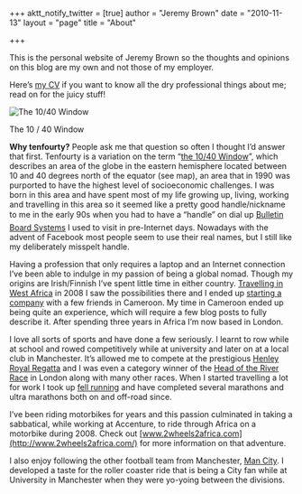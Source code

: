 +++
aktt_notify_twitter = [true]
author = "Jeremy Brown"
date = "2010-11-13"
layout = "page"
title = "About"

+++

This is the personal website of Jeremy Brown so the thoughts and opinions on this blog are my own and not those of my employer.

Here’s [my CV](https://www.linkedin.com/in/tenfourty) if you want to know all the dry professional things about me; read on for the juicy stuff!

![The 10/40 Window](/uploads/40_Window_world_map.png)

The 10 / 40 Window

**Why tenfourty?** People ask me that question so often I thought I’d answer that first. Tenfourty is a variation on the term “[the 10/40 Window](http://en.wikipedia.org/wiki/10/40_Window")”, which describes an area of the globe in the eastern hemisphere located between 10 and 40 degrees north of the equator (see map), an area that in 1990 was purported to have the highest level of socioeconomic challenges. I was born in this area and have spent most of my life growing up, living, working and travelling in this area so it seemed like a pretty good handle/nickname to me in the early 90s when you had to have a “handle” on dial up [Bulletin Board Systems](http://en.wikipedia.org/wiki/Bulletin_board_system) I used to visit in pre-Internet days. Nowadays with the advent of Facebook most people seem to use their real names, but I still like my deliberately misspelt handle.

Having a profession that only requires a laptop and an Internet connection I’ve been able to indulge in my passion of being a global nomad. Though my origins are Irish/Finnish I’ve spent little time in either country. [Travelling in West Africa](http://2wheels2africa.com/) in 2008 I saw the possibilities there and I ended up [starting a company](http://limbelabssolutions.com/) with a few friends in Cameroon. My time in Cameroon ended up being quite an experience, which will require a few blog posts to fully describe it. After spending three years in Africa I’m now based in London.

I love all sorts of sports and have done a few seriously. I learnt to row while at school and rowed competitively while at university and later on at a local club in Manchester. It’s allowed me to compete at the prestigious [Henley Royal Regatta](http://www.hrr.co.uk) and I was even a category winner of the [Head of the River Race](http://en.wikipedia.org/wiki/Head_of_the_River_Race) in London along with many other races. When I started travelling a lot for work I took up [fell running](http://en.wikipedia.org/wiki/Fell_running) and have completed several marathons and ultra marathons both on and off-road since.

I’ve been riding motorbikes for years and this passion culminated in taking a sabbatical, while working at Accenture, to ride through Africa on a motorbike during 2008. Check out [www.2wheels2africa.com](http://www.2wheels2africa.com/) for more information on that adventure.

I also enjoy following the other football team from Manchester, [Man City](http://www.mcfc.co.uk/). I developed a taste for the roller coaster ride that is being a City fan while at University in Manchester when they were yo-yoing between the divisions.

